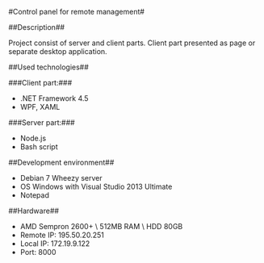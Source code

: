 #Control panel for remote management#

##Description##

Project consist of server and client parts. Client part presented as page or separate desktop application.

##Used technologies##

###Client part:###

* .NET Framework 4.5
* WPF, XAML

###Server part:###

* Node.js
* Bash script

##Development environment##

* Debian 7 Wheezy server
* OS Windows with Visual Studio 2013 Ultimate
* Notepad

##Hardware##

* AMD Sempron 2600+ \ 512MB RAM \ HDD 80GB
* Remote IP: 195.50.20.251
* Local IP: 172.19.9.122
* Port: 8000
